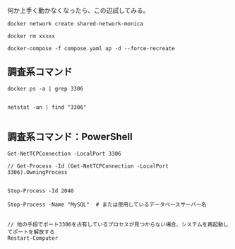 何か上手く動かなくなったら、この辺試してみる。
```
docker network create shared-network-monica

docker rm xxxxx

docker-compose -f compose.yaml up -d --force-recreate
```

## 調査系コマンド
```
docker ps -a | grep 3306


netstat -an | find "3306"


```

## 調査系コマンド：PowerShell
```
Get-NetTCPConnection -LocalPort 3306

// Get-Process -Id (Get-NetTCPConnection -LocalPort 3306).OwningProcess


Stop-Process -Id 2040

Stop-Process -Name "MySQL"  # または使用しているデータベースサーバー名


// 他の手段でポート3306を占有しているプロセスが見つからない場合、システムを再起動してポートを解放する
Restart-Computer


```
